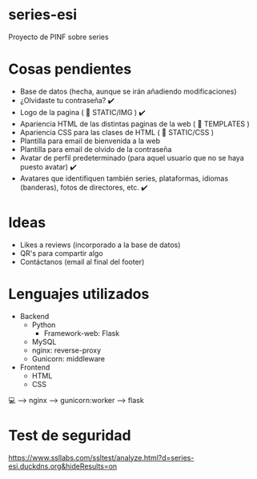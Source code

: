 # series-esi

Proyecto de PINF sobre series

# Cosas pendientes

* Base de datos (hecha, aunque se irán añadiendo modificaciones)
* ¿Olvidaste tu contraseña? :heavy_check_mark:
* Logo de la pagina ( 📂 STATIC/IMG ) :heavy_check_mark:
* Apariencia HTML de las distintas paginas de la web ( 📂 TEMPLATES )
* Apariencia CSS para las clases de HTML ( 📂 STATIC/CSS )
* Plantilla para email de bienvenida a la web
* Plantilla para email de olvido de la contraseña
* Avatar de perfil predeterminado (para aquel usuario que no se haya puesto avatar) :heavy_check_mark:
* Avatares que identifiquen también series, plataformas, idiomas (banderas), fotos de directores, etc. :heavy_check_mark:

# Ideas

- Likes a reviews (incorporado a la base de datos)
- QR's para compartir algo
- Contáctanos (email al final del footer)

# Lenguajes utilizados

* Backend
  * Python
    * Framework-web: Flask
  * MySQL
  * nginx: reverse-proxy
  * Gunicorn: middleware
* Frontend
  * HTML
  * CSS

 :computer: --> nginx --> gunicorn:worker --> flask

# Test de seguridad

https://www.ssllabs.com/ssltest/analyze.html?d=series-esi.duckdns.org&hideResults=on
